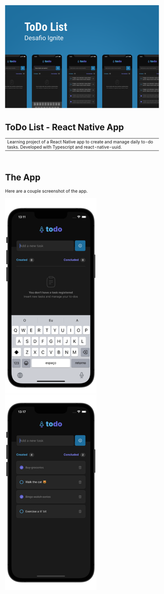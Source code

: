 # ![React Native App](/assets/readme/readme_cover.png)
# ToDo List - React Native App
<table>
<tr>
<td>
  Learning project of a React Native app to create and manage daily to-do tasks. Developed with Typescript and react-native-uuid.
</td>
</tr>
</table>

&nbsp;

# The App
Here are a couple screenshot of the app.

<img src="assets/readme/phone1.png" alt="drawing" width="300"/>
<img src="assets/readme/phone2.png" alt="drawing" width="300"/>